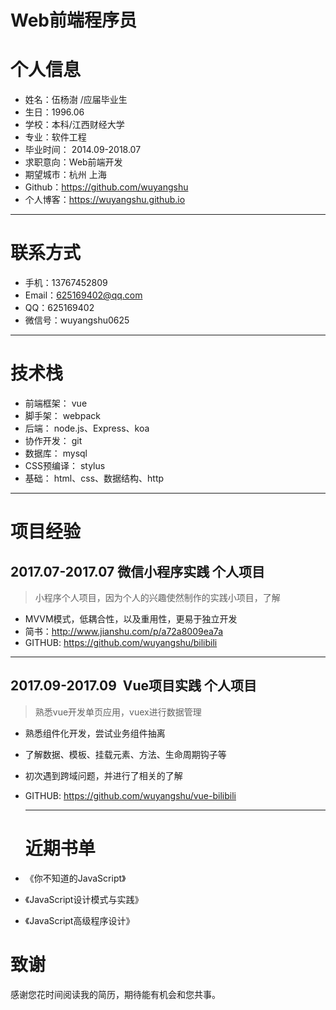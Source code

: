 # Web前端程序员


# 个人信息

 - 姓名：伍杨澍 /应届毕业生
 - 生日：1996.06
 - 学校：本科/江西财经大学
 - 专业：软件工程
 - 毕业时间： 2014.09-2018.07 
 -  求职意向：Web前端开发       
 - 期望城市：杭州   上海
 - Github：https://github.com/wuyangshu
 - 个人博客：https://wuyangshu.github.io

---

# 联系方式

- 手机：13767452809
- Email：625169402@qq.com
- QQ：625169402
- 微信号：wuyangshu0625

---
# 技术栈

- 前端框架： vue
- 脚手架： webpack
- 后端： node.js、Express、koa
- 协作开发： git
- 数据库： mysql 
- CSS预编译： stylus
- 基础： html、css、数据结构、http

---
  # 项目经验
   
## 2017.07-2017.07   微信小程序实践   个人项目
>小程序个人项目，因为个人的兴趣使然制作的实践小项目，了解
- MVVM模式，低耦合性，以及重用性，更易于独立开发
- 简书：http://www.jianshu.com/p/a72a8009ea7a
- GITHUB: https://github.com/wuyangshu/bilibili

---

## 2017.09-2017.09      Vue项目实践  个人项目
>熟悉vue开发单页应用，vuex进行数据管理
- 熟悉组件化开发，尝试业务组件抽离
- 了解数据、模板、挂载元素、方法、生命周期钩子等
- 初次遇到跨域问题，并进行了相关的了解
- GITHUB: https://github.com/wuyangshu/vue-bilibili
   
   ---
   
  # 近期书单
- 《你不知道的JavaScript》   
- 《JavaScript设计模式与实践》 
- 《JavaScript高级程序设计》
   
   
# 致谢
感谢您花时间阅读我的简历，期待能有机会和您共事。
      
